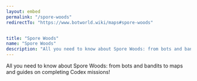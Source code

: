 ```yaml
---
layout: embed
permalink: "/spore-woods"
redirectTo: "https://www.botworld.wiki/maps#spore-woods"


title: "Spore Woods"
name: "Spore Woods"
description: "All you need to know about Spore Woods: from bots and bandits to maps and guides on completing Codex missions!"
---
```

All you need to know about Spore Woods: from bots and bandits to maps and guides on completing Codex missions!
